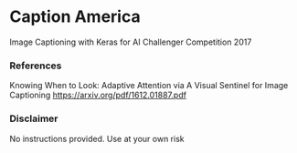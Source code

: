 # Caption America
Image Captioning with Keras for AI Challenger Competition 2017

### References
Knowing When to Look: Adaptive Attention via
A Visual Sentinel for Image Captioning https://arxiv.org/pdf/1612.01887.pdf

### Disclaimer
No instructions provided. Use at your own risk

